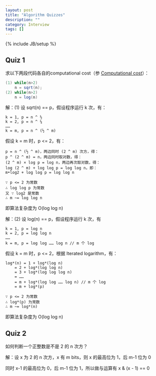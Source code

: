 ```yaml
---
layout: post
title: "Algorithm Quizzes"
description: ""
category: Interview
tags: []
---
```

{% include JB/setup %}

## Quiz 1

求以下两段代码各自的computational cost（参 [Computational cost](http://stackoverflow.com/questions/3127145/computational-cost)）：

```java
(1) while(n>2)
	n = sqrt(n); 
(2) while(n>2) 
	n = log(n)
```

解：(1) 设 sqrt(n) == p，假设程序运行 k 次，有：

```
k = 1, p = n ^ ½ 
k = 2, p = n ^ ¼ 
…… 
k = m, p = n ^ (½ ^ m)
```
 
假设 k = m 时，p <= 2，有：

```
p = n ^ (½ ^ m)，两边同时 (2 ^ m) 次方，得：
p ^ (2 ^ m) = n，两边同时取对数，得：
(2 ^ m) × log p = log n，两边再次取对数，得：
log (2 ^ m) + log log p = log log n，即：
m•log2 + log log p = log log n

∵ p <= 2 为常数
∴ log log p 为常数
又 ∵ log2 是常数
∴ m ~= log log n
```
	
即算法复杂度为 O(log log n)

解：(2) 设 log(n) == p，假设程序运行 k 次，有 

```
k = 1, p = log n 
k = 2, p = log log n 
…… 
k = m, p = log log …… log n // m 个 log
```

假设 k = m 时，p <= 2，根据 Iterated logarithm，有：

```
log*(n) = 1 + log*(log n)
	= 2 + log*(log log n)
	= 3 + log*(log log log n)
	= ……
	= m + log*(log log …… log n) // m 个 log
	= m + log*(p)

∵ p <= 2 为常数
∴ log*(p) 为常数
∴ m ~= log*(n)
```
	
即算法复杂度为 O(log log n)

## Quiz 2

如何判断一个正整数是不是 2 的 n 次方？

解：设 x 为 2 的 n 次方，x 有 m bits，则 x 的最高位为 1，后 m-1 位为 0

同时 x-1 的最高位为 0，后 m-1 位为 1，所以做与运算有 x & (x - 1) == 0


